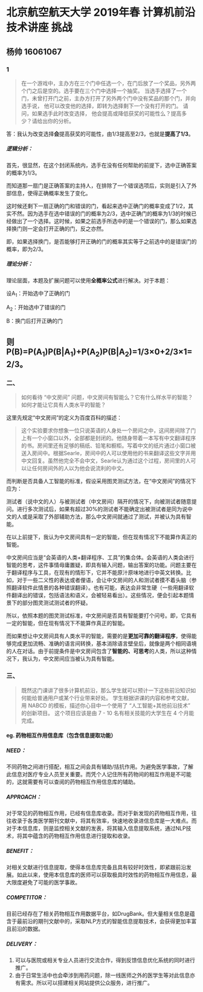 # 北京航空航天大学 2019年春 计算机前沿技术讲座 挑战

## 杨帅 16061067 

### 1

> 在一个游戏中，主办方在三个门中任选一个，在门后放了一个奖品，另外两个门之后是空的。选手要在三个门中选择一个抽奖。 当选手选择了一个门，未曾打开门之前，主办方打开了另外两个门中没有奖品的那个门，并向选手说， 他可以改变他的选择，即转为选择剩下一个没有打开的门。 请问，如果选手此时改变选择， 他会提高或降低获奖的可能性么？提高多少？请给出你的分析。 

答：我认为改变选择**会**提高获奖的可能性，由1/3提高至2/3，也就是**提高了1/3**。

##### 逻辑分析：

首先，很显然，在这个封闭系统内，选手在没有任何帮助的前提下，选中正确答案的概率为1/3。

而知道那一扇门是正确答案的主持人，在排除了一个错误选项后，实则是引入了外部信息，使得正确概率发生了变化。

这时候还剩下一扇正确的门和错误的门，看起来选中正确门的概率变成了1/2，其实不然。因为选手在选中错误的门的概率为2/3，选中正确门的概率为1/3的时候已经做出了一个选择。这时候，如果之前选手所选中的是一个错误的门，那么如果选择换门则一定会打开正确的门，反之亦然。

即，如果选择换门，是否能够打开正确的门的概率其实等于之前选中的是错误门的概率，即为2/3。

##### 理论分析：

理论层面，本题及扩展问题可以使用**全概率公式**进行解决。对于本题：

设A<sub>1</sub>：开始选中了正确的门

A<sub>2</sub>：开始选中了错误的门

B：换门后打开正确的门

则P(B)=P(A<sub>1</sub>)P(B|A<sub>1</sub>)+P(A<sub>2</sub>)P(B|A<sub>2</sub>)=1/3×0+2/3×1=2/3。
-----

### 二、

> 如何看待 “中文房间” 问题，中文房间有智能么？它有什么样水平的智能？如何才能让它具有人类水平的智能？

这里先规定“中文房间”的定义为百度百科的描述：

> 这个实验要求你想象一位只说英语的人身处一个房间之中，这间房间除了门上有一个小窗口以外，全部都是封闭的。他随身带着一本写有中文翻译程序的书。房间里还有足够的稿纸、铅笔和橱柜。写着中文的纸片通过小窗口被送入房间中。根据Searle，房间中的人可以使用他的书来翻译这些文字并用中文回复。虽然他完全不会中文，Searle认为通过这个过程，房间里的人可以让任何房间外的人以为他会说流利的中文。

而判断是否具备人工智能的标准，假设采用图灵测试方法，在“中文房间”的情况下应为：

测试者（说中文的人）与被测试者（中文房间）隔开的情况下，向被测试者随意提问。进行多次测试后，如果有超过30%的测试者不能确定出被测试者是同为说中文的人或是采取了外部辅助方法，那么中文房间就通过了测试，并被认为具有智能。

在以上前提下，我认为中文房间具有一定的智能，但在现有情况下不能算作真正的智能。

中文房间应当是“会英语的人类+翻译程序、工具”的集合体。会英语的人类会进行智能的思考，这件事情毋庸置疑，即具有输入问题，输出答案的功能。问题主要在于翻译程序与工具，在现有的情形下，它并不能原汁原味地进行中英文转换。比如，对于一些二义性的表达或者俚语，会让中文房间的人和测试者摸不着头脑（参照翻译软件此情景的各种错误翻译）。也有可能，表达会非常生硬（一些用翻译软件翻译出的错误，包括语法和语义，会被轻易看出）。这些情况，便会引起本题情景下的部分图灵测试测试者的怀疑。

所以，依照本题的图灵测试标准，中文房间是否具有智能要打个问号。即，它具有一定的智能，但在现有情况下不能算作真正的智能。

而如果想让中文房间具有人类水平的智能，需要的是**更加可靠的翻译程序**，使得能够完成更加流畅、准确的语言间转换，基本消除语言壁垒后，就像是两个相同语境的人在对话。由于前提条件是中文房间包含了**智能的、可思考**的人类，所以这种情况下，我认为，中文房间应当被认为具有智能。

### 三、

> 既然这门课讲了很多计算机前沿，那么学生就可以预计一下这些前沿知识如何能给普通用户或某个行业带来好处。 学生根据讲课的内容和参考文献，用 NABCD 的模板，描述你心目中一个使用了 “人工智能+其他前沿技术” 的创新项目。 这个项目应该是由 7 - 10 名有相关技能的大学生在 4 个月能完成。

#### eg. 药物相互作用信息库（包含信息提取功能）

##### NEED：

不同药物之间进行搭配，相互之间会具有辅助/拮抗作用。为避免医学事故，了解此信息对医疗专业人员至关重要。而凭个人记住所有药物间的相互作用是不可能的，这就需要有可以查阅的药物相互作用信息库的辅助。

##### APPROACH：

对于常见的药物相互作用，已经有信息库收录。而对于新发现的药物相互作用，往往收录于各类医学期刊文献中，将其有效率，快速地收录进信息库是一大难点。而对于本信息库，则是监控相关文献的发表，将其输入信息提取系统，通过NLP技术，将其中蕴含的药物相互作用信息进行提取和收录。

##### BENEFIT：

对相关文献进行信息提取，使得本信息库完备且具有较好时效性，即紧跟前沿发展。如此以来，使用本信息库的医师可以获取极具时效性的药物相互作用信息，最大限度避免了可能的医学事故。

##### COMPETITOR：

目前已经存在了相关药物相互作用数据平台，如DrugBank。但大量相关信息是蕴含于最前沿的期刊文献中的，采取NLP方式的智能信息提取技术，会获得更加丰富且前沿的数据。

##### DELIVERY：

1. 可以与医院或相关专业人员进行交流合作，得到反馈信息优化系统的同时进行推广。
2. 由于日常生活中也会牵涉到用药问题，除一线医师之外的医学生等对此信息亦有需求。所以可以搭建相关网站提供公众服务，进行推广。
